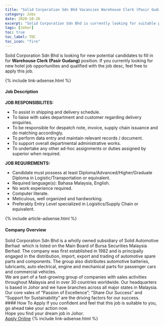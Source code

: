 ```yaml
---
title: "Solid Corporation Sdn Bhd Vacancies Warehouse Clerk (Pasir Gudang)" 
category: Jobs 
date: 2020-10-26 
excerpt: "Solid Corporation Sdn Bhd is currently looking for suitable person to fill in the Warehouse Clerk (Pasir Gudang) which positioned at Johor" 
tags: [Johor] 
toc: true 
toc_label: TOC 
toc_icon: "fire" 
--- 
```


<p>Solid Corporation Sdn Bhd is looking for new potential candidates to fill in for <b>Warehouse Clerk (Pasir Gudang)</b> position. If you currently looking for new hotel job opportunities and qualified with the job desc, feel free to apply this job.
</p>{% include link-adsense.html %} 
<div><div><h4>Job Description</h4></div><div><div><span><div><div><strong>JOB RESPONSIBILITES:</strong></div><div><ul><li>To assist in shipping and delivery schedule.</li><li>To liaise with sales department and customer regarding delivery enquiries.</li><li>To be responsible for despatch note, invoice, supply chain issuance and do matching accordingly.</li><li>To perform data entry and maintain relevant records / document.</li><li>To support overall departmental administrative works.</li><li>To undertake any other ad-hoc assignments or duties assigned by superior when required.</li></ul></div><div><strong>JOB REQUIREMENTS:</strong></div><ul><li>Candidate must possess at least Diploma/Advanced/Higher/Graduate Diploma in Logistic/Transportation or equivalent.</li><li>Required language(s):&#160;Bahasa Malaysia, English.</li><li>No work experience required.</li><li>Computer literate.</li><li>Meticulous, well organized and hardworking.</li><li>Preferably Entry Level specialized in Logistics/Supply Chain or equivalent.</li></ul></div></span></div></div></div> 
{% include article-adsense.html %} 
<div><div><h4>Company Overview</h4></div><div><div><span><div><div>
<div>Solid Corporation Sdn Bhd is a wholly owned subsidiary of Solid Automotive Berhad&#160; which is listed on the Main Board of Bursa Securities Malaysia Berhad. The company was first established in 1982 and is principally engaged in the distribution, import, export and trading of automotive spare parts and components. The group also distributes automotive batteries, lubricants, auto electrical, engine and mechanical parts for passenger cars and commercial vehicles.</div>
<div>We are part of a fast-growing group of companies with sales activities throughout Malaysia and in over 30 countries worldwide. Our headquarters is based in Johor and we have branches across all major states in Malaysia.</div>
<div>Our core vales of &#8220;Passion of Excellence&#8221;; &#8220;Share Our Success&#8221; and &#8220;Support for Sustainability&#8221; are the driving factors for our success.</div>
</div></div></span></div></div></div> 
#### How To Apply 
If you confident and feel that this job is suitable to you, go ahead take your action now. <br/> 
Hope you find your dream job in Johor. <br/> 
<a href="https://www.jobstreet.com.my/en/job/warehouse-clerk-pasir-gudang-4411658?jobId=jobstreet-my-job-4411658" class="btn btn--info" target="_blank" rel="nofollow noopenner">Apply Online</a> 
{% include link-adsense.html %} 